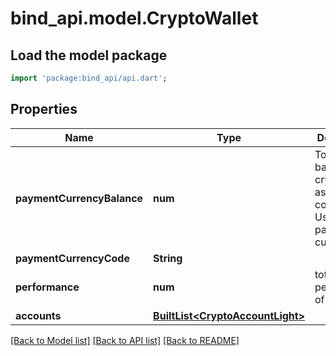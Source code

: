 # bind_api.model.CryptoWallet

## Load the model package
```dart
import 'package:bind_api/api.dart';
```

## Properties
Name | Type | Description | Notes
------------ | ------------- | ------------- | -------------
**paymentCurrencyBalance** | **num** | Total balance of crypto assets converted to Users payment currency | 
**paymentCurrencyCode** | **String** |  | 
**performance** | **num** | total performance of a wallet | 
**accounts** | [**BuiltList&lt;CryptoAccountLight&gt;**](CryptoAccountLight.md) |  | [optional] 

[[Back to Model list]](../README.md#documentation-for-models) [[Back to API list]](../README.md#documentation-for-api-endpoints) [[Back to README]](../README.md)


